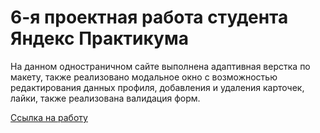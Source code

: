 # __6-я проектная работа студента Яндекс Практикума__

На данном одностраничном сайте выполнена адаптивная верстка по макету, также реализовано модальное окно с возможностью редактирования данных профиля, добавления и удаления карточек, лайки, также реализована валидация форм.

[Ссылка на работу](https://nameless501.github.io/mesto/)